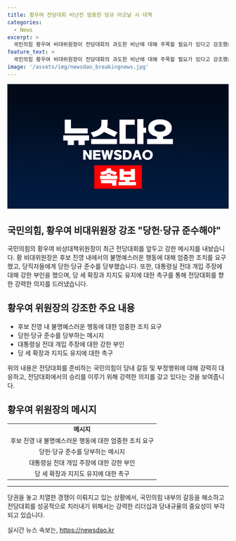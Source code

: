```yaml
---
title: 황우여 전당대회 비난전 엄중한 당규 어긋날 시 대책
categories:
  - News
excerpt: >
  국민의힘 황우여 비대위원장이 전당대회의 과도한 비난에 대해 주목할 필요가 있다고 강조했습니다. 후보 진영의 언행에 대한 엄중한 조치를 취하겠다고 밝히며, 당직자들에게 당헌·당규 준수를 당부했습니다. 또한 대통령실 전대 개입 주장을 강력히 부인하고, 대표 후보들에게 당세와 지지도 확대 방안을 촉구했습니다. 또한 대표 후보들의 사퇴와 지방선거 대비 계획을 요구했습니다. 황 위원장의 발언을 통해 전당대회 관련 논의가 진행될 전망입니다.
feature_text: >
  국민의힘 황우여 비대위원장이 전당대회의 과도한 비난에 대해 주목할 필요가 있다고 강조했습니다. 후보 진영의 언행에 대한 엄중한 조치를 취하겠다고 밝히며, 당직자들에게 당헌·당규 준수를 당부했습니다. 또한 대통령실 전대 개입 주장을 강력히 부인하고, 대표 후보들에게 당세와 지지도 확대 방안을 촉구했습니다. 또한 대표 후보들의 사퇴와 지방선거 대비 계획을 요구했습니다. 황 위원장의 발언을 통해 전당대회 관련 논의가 진행될 전망입니다.
image: '/assets/img/newsdao_breakingnews.jpg'
---
```


<p><img src="/assets/img/newsdao_breakingnews.jpg" alt="ranknews 속보" /></p>

<h2>국민의힘, 황우여 비대위원장 강조 "당헌·당규 준수해야"</h2>

<p data-ke-size="size16">국민의힘의 황우여 비상대책위원장이 최근 전당대회를 앞두고 강한 메시지를 내놨습니다. 황 비대위원장은 후보 진영 내에서의 불명예스러운 행동에 대해 엄중한 조치를 요구했고, 당직자들에게 당헌·당규 준수를 당부했습니다. 또한, 대통령실 전대 개입 주장에 대해 강한 부인을 했으며, 당 세 확장과 지지도 유지에 대한 촉구를 통해 전당대회를 향한 강력한 의지를 드러냈습니다.</p>

<h2 data-ke-size="size26">황우여 위원장의 강조한 주요 내용</h2>

<ul>
    <li>후보 진영 내 불명예스러운 행동에 대한 엄중한 조치 요구</li>
    <li>당헌·당규 준수를 당부하는 메시지</li>
    <li>대통령실 전대 개입 주장에 대한 강한 부인</li>
    <li>당 세 확장과 지지도 유지에 대한 촉구</li>
</ul>

<p data-ke-size="size16">위의 내용은 전당대회를 준비하는 국민의힘이 당내 갈등 및 부정행위에 대해 강력히 대응하고, 전당대회에서의 승리를 이루기 위해 강력한 의지를 갖고 있다는 것을 보여줍니다.</p>

<h2 data-ke-size="size26">황우여 위원장의 메시지</h2>

<table>
  <tr>
    <td style="text-align: center; height: 17px;"><b>메시지</b></td>
  </tr>
  <tr>
    <td style="text-align: center; height: 17px;">후보 진영 내 불명예스러운 행동에 대한 엄중한 조치 요구</td>
  </tr>
  <tr>
    <td style="text-align: center; height: 17px;">당헌·당규 준수를 당부하는 메시지</td>
  </tr>
  <tr>
    <td style="text-align: center; height: 17px;">대통령실 전대 개입 주장에 대한 강한 부인</td>
  </tr>
  <tr>
    <td style="text-align: center; height: 17px;">당 세 확장과 지지도 유지에 대한 촉구</td>
  </tr>
</table>

<hr>

<p data-ke-size="size16">당권을 놓고 치열한 경쟁이 이뤄지고 있는 상황에서, 국민의힘 내부의 갈등을 해소하고 전당대회를 성공적으로 치러내기 위해서는 강력한 리더십과 당내규율의 중요성이 부각되고 있습니다.</p>
실시간 뉴스 속보는, <a href="https://newsdao.kr" rel="dofollow">https://newsdao.kr</a>



